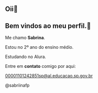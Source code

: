 ## Oii👏
 ## Bem vindos ao meu perfil.🩵
 Me chamo **Sabrina**.

Estou no 2º ano do ensino médio.

Estudando no Alura.

Entre em **contato** comigo por aqui:

00001101242851sp@al.educacao.sp.gov.br

@sabriinafp
